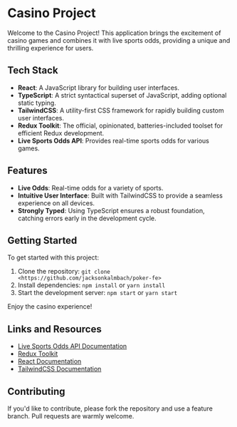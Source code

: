 # Casino Project

Welcome to the Casino Project! This application brings the excitement of casino games and combines it with live sports odds, providing a unique and thrilling experience for users.

## Tech Stack

- **React**: A JavaScript library for building user interfaces.
- **TypeScript**: A strict syntactical superset of JavaScript, adding optional static typing.
- **TailwindCSS**: A utility-first CSS framework for rapidly building custom user interfaces.
- **Redux Toolkit**: The official, opinionated, batteries-included toolset for efficient Redux development.
- **Live Sports Odds API**: Provides real-time sports odds for various games.

## Features

- **Live Odds**: Real-time odds for a variety of sports.
- **Intuitive User Interface**: Built with TailwindCSS to provide a seamless experience on all devices.
- **Strongly Typed**: Using TypeScript ensures a robust foundation, catching errors early in the development cycle.

## Getting Started

To get started with this project:

1. Clone the repository: `git clone <https://github.com/jacksonkalmbach/poker-fe>`
2. Install dependencies: `npm install` or `yarn install`
3. Start the development server: `npm start` or `yarn start`

Enjoy the casino experience!

## Links and Resources

- [Live Sports Odds API Documentation](https://rapidapi.com/theoddsapi/api/live-sports-odds)
- [Redux Toolkit](https://redux-toolkit.js.org/)
- [React Documentation](https://reactjs.org/)
- [TailwindCSS Documentation](https://tailwindcss.com/)

## Contributing

If you'd like to contribute, please fork the repository and use a feature branch. Pull requests are warmly welcome.
